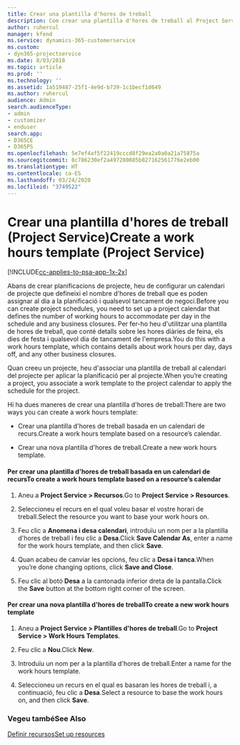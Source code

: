 ```yaml
---
title: Crear una plantilla d'hores de treball
description: Com crear una plantilla d'hores de treball al Project Service
author: ruhercul
manager: kfend
ms.service: dynamics-365-customerservice
ms.custom:
- dyn365-projectservice
ms.date: 8/03/2018
ms.topic: article
ms.prod: ''
ms.technology: ''
ms.assetid: 1a519487-25f1-4e9d-b739-1c1becf1d649
ms.author: ruhercul
audience: Admin
search.audienceType:
- admin
- customizer
- enduser
search.app:
- D365CE
- D365PS
ms.openlocfilehash: 5e7ef4af5f22419cccd8f29ea2a0a0a21a75875a
ms.sourcegitcommit: 8c786230ef2a497280885b827162561776e2eb00
ms.translationtype: HT
ms.contentlocale: ca-ES
ms.lasthandoff: 03/24/2020
ms.locfileid: "3749522"
---
```

# <a name="create-a-work-hours-template-project-service"></a><span data-ttu-id="75e25-103">Crear una plantilla d'hores de treball (Project Service)</span><span class="sxs-lookup"><span data-stu-id="75e25-103">Create a work hours template (Project Service)</span></span>

[!INCLUDE[cc-applies-to-psa-app-1x-2x](../includes/cc-applies-to-psa-app-1x-2x.md)]

<span data-ttu-id="75e25-104">Abans de crear planificacions de projecte, heu de configurar un calendari de projecte que defineixi el nombre d'hores de treball que es poden assignar al dia a la planificació i qualsevol tancament de negoci.</span><span class="sxs-lookup"><span data-stu-id="75e25-104">Before you can create project schedules, you need to set up a project calendar that defines the number of working hours to accommodate per day in the schedule and any business closures.</span></span> <span data-ttu-id="75e25-105">Per fer-ho heu d'utilitzar una plantilla de hores de treball, que conté detalls sobre les hores diàries de feina, els dies de festa i qualsevol dia de tancament de l'empresa.</span><span class="sxs-lookup"><span data-stu-id="75e25-105">You do this with a work hours template, which contains details about work hours per day, days off, and any other business closures.</span></span>  
  
 <span data-ttu-id="75e25-106">Quan creeu un projecte, heu d'associar una plantilla de treball al calendari del projecte per aplicar la planificació per al projecte.</span><span class="sxs-lookup"><span data-stu-id="75e25-106">When you’re creating a project, you associate a work template to the project calendar to apply the schedule for the project.</span></span>  
  
 <span data-ttu-id="75e25-107">Hi ha dues maneres de crear una plantilla d'hores de treball:</span><span class="sxs-lookup"><span data-stu-id="75e25-107">There are two ways you can create a work hours template:</span></span>  
  
-   <span data-ttu-id="75e25-108">Crear una plantilla d'hores de treball basada en un calendari de recurs.</span><span class="sxs-lookup"><span data-stu-id="75e25-108">Create a work hours template based on a resource’s calendar.</span></span>  
  
-   <span data-ttu-id="75e25-109">Crear una nova plantilla d'hores de treball.</span><span class="sxs-lookup"><span data-stu-id="75e25-109">Create a new work hours template.</span></span>  
  
#### <a name="to-create-a-work-hours-template-based-on-a-resources-calendar"></a><span data-ttu-id="75e25-110">Per crear una plantilla d'hores de treball basada en un calendari de recurs</span><span class="sxs-lookup"><span data-stu-id="75e25-110">To create a work hours template based on a resource’s calendar</span></span>  
  
1.  <span data-ttu-id="75e25-111">Aneu a **Project Service > Recursos**.</span><span class="sxs-lookup"><span data-stu-id="75e25-111">Go to **Project Service > Resources**.</span></span>  
  
2.  <span data-ttu-id="75e25-112">Seleccioneu el recurs en el qual voleu basar el vostre horari de treball.</span><span class="sxs-lookup"><span data-stu-id="75e25-112">Select the resource you want to base your work hours on.</span></span>  
  
3.  <span data-ttu-id="75e25-113">Feu clic a **Anomena i desa calendari**, introduïu un nom per a la plantilla d'hores de treball i feu clic a **Desa**.</span><span class="sxs-lookup"><span data-stu-id="75e25-113">Click **Save Calendar As**, enter a name for the work hours template, and then click **Save**.</span></span>  
  
4.  <span data-ttu-id="75e25-114">Quan acabeu de canviar les opcions, feu clic a **Desa i tanca**.</span><span class="sxs-lookup"><span data-stu-id="75e25-114">When you’re done changing options, click **Save and Close**.</span></span>  
  
5.  <span data-ttu-id="75e25-115">Feu clic al botó **Desa** a la cantonada inferior dreta de la pantalla.</span><span class="sxs-lookup"><span data-stu-id="75e25-115">Click the **Save** button at the bottom right corner of the screen.</span></span>  
  
#### <a name="to-create-a-new-work-hours-template"></a><span data-ttu-id="75e25-116">Per crear una nova plantilla d'hores de treball</span><span class="sxs-lookup"><span data-stu-id="75e25-116">To create a new work hours template</span></span>  
  
1.  <span data-ttu-id="75e25-117">Aneu a **Project Service > Plantilles d'hores de treball**.</span><span class="sxs-lookup"><span data-stu-id="75e25-117">Go to **Project Service > Work Hours Templates**.</span></span>  
  
2.  <span data-ttu-id="75e25-118">Feu clic a **Nou**.</span><span class="sxs-lookup"><span data-stu-id="75e25-118">Click **New**.</span></span>  
  
3.  <span data-ttu-id="75e25-119">Introduïu un nom per a la plantilla d'hores de treball.</span><span class="sxs-lookup"><span data-stu-id="75e25-119">Enter a name for the work hours template.</span></span>  
  
4.  <span data-ttu-id="75e25-120">Seleccioneu un recurs en el qual es basaran les hores de treball i, a continuació, feu clic a **Desa**.</span><span class="sxs-lookup"><span data-stu-id="75e25-120">Select a resource to base the work hours on, and then click **Save**.</span></span>  
  
### <a name="see-also"></a><span data-ttu-id="75e25-121">Vegeu també</span><span class="sxs-lookup"><span data-stu-id="75e25-121">See Also</span></span>  
 [<span data-ttu-id="75e25-122">Definir recursos</span><span class="sxs-lookup"><span data-stu-id="75e25-122">Set up resources</span></span>](../project-service/set-up-resources.md)
